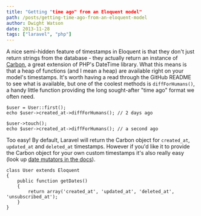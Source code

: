 ```yaml
---
title: "Getting "time ago" from an Eloquent model"
path: /posts/getting-time-ago-from-an-eloquent-model
author: Dwight Watson
date: 2013-11-28
tags: ["laravel", "php"]
---
```


A nice semi-hidden feature of timestamps in Eloquent is that they don't just return strings from the database - they actually return an instance of [Carbon](https://github.com/briannesbitt/Carbon), a great extension of PHP's DateTime library. What this means is that a heap of functions (and I mean a heap) are available right on your model's timestamps. It's worth having a read through the GitHub README to see what is available, but one of the coolest methods is `diffForHumans()`, a handy little function providing the long sought-after "time ago" format we often need.

    $user = User::first();
	echo $user->created_at->diffForHumans(); // 2 days ago

	$user->touch();
	echo $user->created_at->diffForHumans(); // a second ago

Too easy! By default, Laravel will return the Carbon object for `created_at`, `updated_at` and `deleted_at` timestamps. However if you'd like it to provide the Carbon object for your own custom timestamps it's also really easy (look up [date mutators in the docs](http://laravel.com/docs/eloquent#date-mutators)).

    class User extends Eloquent
	{
	    public function getDates()
		{
			return array('created_at', 'updated_at', 'deleted_at', 'unsubscribed_at');
		}
	}
